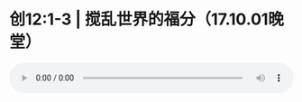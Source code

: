 # 创12:1-3 | 搅乱世界的福分（17.10.01晚堂）

<audio style="width: 100%;" preload="false" controls controlslist="nodownload"><source src="//cdn.wechat.edu.pl/audio/mp3/old/12160.mp3" type="audio/mpeg">Your browser does not support the audio element.</audio>


